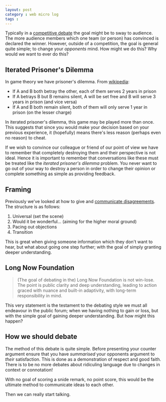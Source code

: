 ```yaml
---
layout: post
category : web micro log
tags : 
---
```


Typically in a [competitive debate](http://en.wikipedia.org/wiki/Debate#Competitive_debate) the goal might be to sway to audience. The more audience members which one team (or person) has convinced is declared the winner. However, outside of a competition, the goal is general quite simple; to change your _opponents_ mind. How might we do this? Why would we want to ever do this?

## Iterated Prisoner's Dilemma

In game theory we have prisoner's dilemma. From [wikipedia](http://en.wikipedia.org/wiki/Prisoner's_dilemma):

*  If A and B both betray the other, each of them serves 2 years in prison  
*  If A betrays B but B remains silent, A will be set free and B will serve 3 years in prison (and vice versa)  
*  If A and B both remain silent, both of them will only serve 1 year in prison (on the lesser charge)  

In iterated prisoner's dilemma, this game may be played more than once. This suggests that since you would make your decision based on your previous experience, it (hopefully) means there's less reason (perhaps even no reason) to cheat. 

If we wish to convince our colleague or friend of our point of view we have to remember that completely destroying them and their perspective is not ideal. Hence it is important to remember that conversations like these must be treated like the _iterated prisoner's dilemma_ problem. You never want to go out of your way to destroy a person in order to change their opinion or complete something as simple as  providing feedback. 

## Framing

Previously we've looked at how to give and [communicate disagreements](http://chappers.github.io/web%20micro%20log/2014/05/21/Framing/). The structure is as follows:

1. Universal (set the scene)
2. Would it be wonderful... (aiming for the higher moral ground)
3. Pacing out objections 
4. Transition

This is great when giving someone information which they don't want to hear, but what about going one step further; with the goal of simply granting deeper understanding. 

## Long Now Foundation

>  (The goal of debating in the) Long Now Foundation is not win-lose. The point is public clarity and deep understanding, leading to action graced with nuance and built-in adaptivity, with long-term responsibility in mind. 

This very statement is the testament to the debating style we must all endeavour in the public forum; when we having nothing to gain or loss, but with the simple goal of gaining deeper understanding. But how might this happen?

## How we should debate

The method of this debate is quite simple. Before presenting your counter argument ensure that you have _summarised_ your opponents argument to _their_ satisfaction. This is done as a demonstration of respect and good faith. There is to be no more debates about ridiculing language due to changes in context or connotation! 

With no goal of scoring a snide remark, no point score, this would be the ultimate method to communicate ideas to each other. 

Then we can really start talking.

